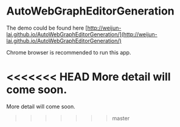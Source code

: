 # AutoWebGraphEditorGeneration

The demo could be found here
[http://weijun-lai.github.io/AutoWebGraphEditorGeneration/](http://weijun-lai.github.io/AutoWebGraphEditorGeneration/)

Chrome browser is recommended to run this app.

<<<<<<< HEAD
More detail will come soon.
=======
More detail will come soon.
>>>>>>> master
